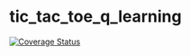 # tic_tac_toe_q_learning
[![Coverage Status](https://coveralls.io/repos/github/ulphidius/tic_tac_toe_q_learning/badge.svg?branch=master)](https://coveralls.io/github/ulphidius/tic_tac_toe_q_learning?branch=master)
